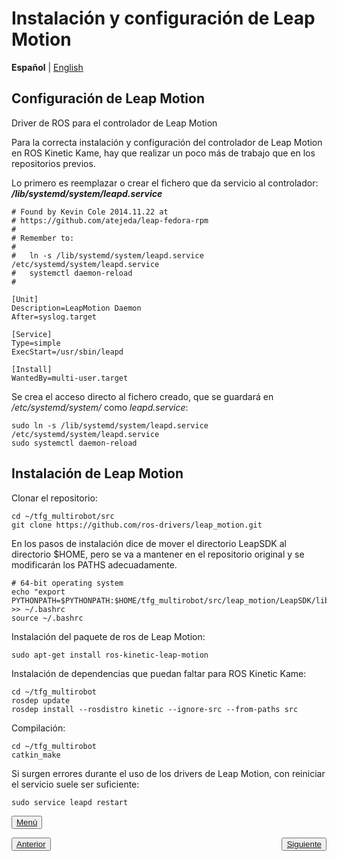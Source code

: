 # Instalación y configuración de Leap Motion
**Español** | [English](https://github.com/Serru/MultiCobot-UR10-Gripper/blob/main/doc/setup-doc/ENG/leap-motion.md)

## Configuración de Leap Motion
Driver de ROS para el controlador de Leap Motion

Para la correcta instalación y configuración del controlador de Leap Motion en ROS Kinetic Kame, hay que realizar un poco más de trabajo que en los repositorios previos.

Lo primero es reemplazar o crear el fichero que da servicio al controlador: ***/lib/systemd/system/leapd.service***
```{bash}
# Found by Kevin Cole 2014.11.22 at
# https://github.com/atejeda/leap-fedora-rpm
#
# Remember to:
#
#   ln -s /lib/systemd/system/leapd.service /etc/systemd/system/leapd.service
#   systemctl daemon-reload
#

[Unit]
Description=LeapMotion Daemon
After=syslog.target

[Service]
Type=simple
ExecStart=/usr/sbin/leapd

[Install]
WantedBy=multi-user.target
```

Se crea el acceso directo al fichero creado, que se guardará en */etc/systemd/system/* como *leapd.service*:
```{bash}
sudo ln -s /lib/systemd/system/leapd.service /etc/systemd/system/leapd.service
sudo systemctl daemon-reload
```
## Instalación de Leap Motion

Clonar el repositorio:
```{bash}
cd ~/tfg_multirobot/src
git clone https://github.com/ros-drivers/leap_motion.git
```

En los pasos de instalación dice de mover el directorio LeapSDK al directorio $HOME, pero se va a mantener en el repositorio original y se modificarán los PATHS adecuadamente.

```{bash}
# 64-bit operating system
echo "export PYTHONPATH=$PYTHONPATH:$HOME/tfg_multirobot/src/leap_motion/LeapSDK/lib:$HOME/tfg_multirobot/src/leap_motion/LeapSDK/lib/x64" >> ~/.bashrc
source ~/.bashrc
```

Instalación del paquete de ros de Leap Motion:

```{bash}
sudo apt-get install ros-kinetic-leap-motion
```

Instalación de dependencias que puedan faltar para ROS Kinetic Kame:
```{bash}
cd ~/tfg_multirobot
rosdep update
rosdep install --rosdistro kinetic --ignore-src --from-paths src
```

Compilación:
```{bash}
cd ~/tfg_multirobot
catkin_make
```

Si surgen errores durante el uso de los drivers de Leap Motion, con reiniciar el servicio suele ser suficiente:
```{bash}
sudo service leapd restart
```
<div>
<p align="left">
<button name="button">
            	<a rel="license" href="https://github.com/Serru/MultiCobot-UR10-Gripper/blob/main/doc/setup-doc/proyect_setup.md">Menú</a>
</button>
</p>



<p>
<span style="float:left;">
    <button name="button">
    	<a rel="license" href="https://github.com/Serru/MultiCobot-UR10-Gripper/blob/main/doc/setup-doc/ESP/install-ros-packages.md">Anterior</a>
    	</button> 
    </span> 
    <span style="float:right;">
        <button name="button">
            	<a rel="license" href="https://github.com/Serru/MultiCobot-UR10-Gripper/blob/main/doc/setup-doc/ESP/pruebas.md">Siguiente</a>
            	</button>
    </span>
</p>